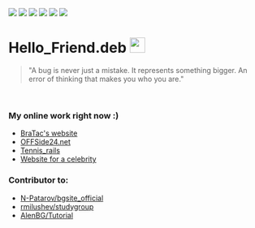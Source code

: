 ![](https://img.shields.io/badge/OS-Linux-informational?style=flat&logo=<LOGO_NAME>&logoColor=white&color=2bbc8a)
![](https://img.shields.io/badge/Editor-Atom-informational?style=flat&logo=<LOGO_NAME>&logoColor=white&color=2bbc8a)
![](https://img.shields.io/badge/Code-Ruby-informational?style=flat&logo=<LOGO_NAME>&logoColor=white&color=2bbc8a)
![](https://img.shields.io/badge/Code-HTML/CSS-informational?style=flat&logo=<LOGO_NAME>&logoColor=white&color=2bbc8a)
![](https://img.shields.io/badge/Tools-PostgreSQL-informational?style=flat&logo=<LOGO_NAME>&logoColor=white&color=2bbc8a)
![](https://img.shields.io/badge/TODO-Elixir-informational?style=flat&logo=<LOGO_NAME>&logoColor=white&color=2bbc8a)

# Hello_Friend.deb <img src="https://raw.githubusercontent.com/MartinHeinz/MartinHeinz/master/wave.gif" width="30px">


> "A bug is never just a mistake. It represents something bigger. An error of thinking that makes you who you are."


<!-- GitHub stats -->

<br>

 ### My online work right now :)
 
  * [BraTac's website](https://bratac.net)
  * [OFFSide24.net](https://offside24.net)
  * [Tennis_rails](https://tennisburgas.com)
  * [Website for a celebrity](https://vg.bratac.net)


### Contributor to:

  * [N-Patarov/bgsite_official](https://github.com/N-Patarov/bgsite_official)
  * [rmilushev/studygroup](https://github.com/rmilushev/studygroup)
  * [AlenBG/Tutorial](https://github.com/AlenBG/Tutorial)
  

